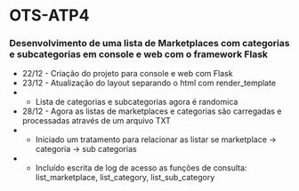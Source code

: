 # OTS-ATP4
<h3>Desenvolvimento de uma lista de Marketplaces com categorias e subcategorias em console e web com o framework Flask</h3>

- 22/12 - Criação do projeto para console e web com Flask
- 23/12 - Atualização do layout separando o html com render_template
- - Lista de categorias e subcategorias agora é randomica
- 28/12 - Agora as listas de marketplaces e categorias são carregadas e processadas através de um arquivo TXT
- - Iniciado um tratamento para relacionar as listar se marketplace -> categoria -> sub categorias
- - Incluído escrita de log de acesso as funções de consulta: list_marketplace, list_category, list_sub_category 